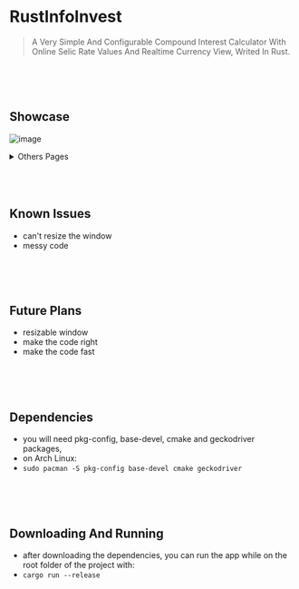 # **RustInfoInvest**
> A Very Simple And Configurable Compound Interest Calculator With Online Selic Rate Values And Realtime Currency View, Writed In Rust. 

<br/>
<br/>
<br/>

## **Showcase**
![image](https://github.com/user-attachments/assets/aaae884f-cc3a-48bd-9b40-86f1afce2607)
<details> <summary>Others Pages</summary>

  
- Realtime Currency Page
![image](https://github.com/user-attachments/assets/8bbe14fd-a0df-4fc6-bbd5-243cc4d15aa4)


- Investment Wallet Page
![image](https://github.com/user-attachments/assets/d9fe6c98-5797-463f-9de0-a33cf84d7e99)


- Selic Historic Page
![image](https://github.com/user-attachments/assets/d9493d19-8313-4db8-9a49-29ce006a635e)
</details>

<br/>
<br/>
<br/>

## **Known Issues**
- can't resize the window
- messy code

<br/>
<br/>
<br/>

## **Future Plans**
- resizable window
- make the code right
- make the code fast

<br/>
<br/>
<br/>

## **Dependencies**
- you will need pkg-config, base-devel, cmake and geckodriver packages,
- on Arch Linux: 
- ```sudo pacman -S pkg-config base-devel cmake geckodriver```

<br/>
<br/>
<br/>

## **Downloading And Running**
- after downloading the dependencies, you can run the app while on the root folder of the project with:
- ```cargo run --release```
